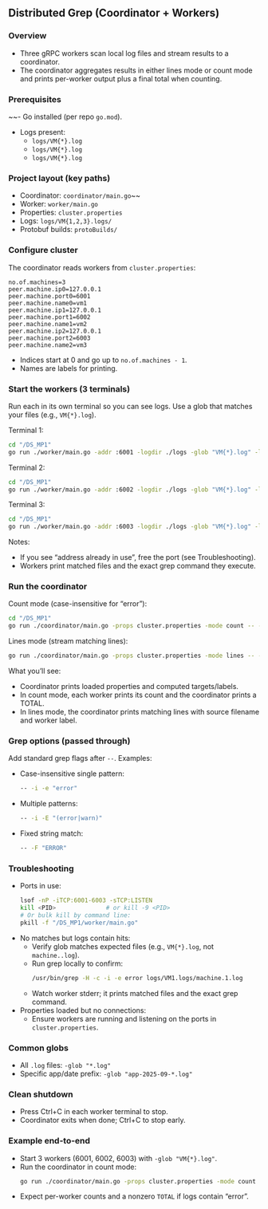 ## Distributed Grep (Coordinator + Workers)

### Overview
- Three gRPC workers scan local log files and stream results to a coordinator.
- The coordinator aggregates results in either lines mode or count mode and prints per-worker output plus a final total when counting.

### Prerequisites
~~- Go installed (per repo `go.mod`).
- Logs present:
  - `logs/VM{*}.log`
  - `logs/VM{*}.log`
  - `logs/VM{*}.log`

### Project layout (key paths)
- Coordinator: `coordinator/main.go`~~
- Worker: `worker/main.go`
- Properties: `cluster.properties`
- Logs: `logs/VM{1,2,3}.logs/`
- Protobuf builds: `protoBuilds/`

### Configure cluster
The coordinator reads workers from `cluster.properties`:
```properties
no.of.machines=3
peer.machine.ip0=127.0.0.1
peer.machine.port0=6001
peer.machine.name0=vm1
peer.machine.ip1=127.0.0.1
peer.machine.port1=6002
peer.machine.name1=vm2
peer.machine.ip2=127.0.0.1
peer.machine.port2=6003
peer.machine.name2=vm3
```
- Indices start at 0 and go up to `no.of.machines - 1`.
- Names are labels for printing.

### Start the workers (3 terminals)
Run each in its own terminal so you can see logs. Use a glob that matches your files (e.g., `VM{*}.log`).

Terminal 1:
```bash
cd "/DS_MP1"
go run ./worker/main.go -addr :6001 -logdir ./logs -glob "VM{*}.log" -label vm1 2>&1 | cat
```

Terminal 2:
```bash
cd "/DS_MP1"
go run ./worker/main.go -addr :6002 -logdir ./logs -glob "VM{*}.log" -label vm2 2>&1 | cat
```

Terminal 3:
```bash
cd "/DS_MP1"
go run ./worker/main.go -addr :6003 -logdir ./logs -glob "VM{*}.log" -label vm3 2>&1 | cat
```

Notes:
- If you see “address already in use”, free the port (see Troubleshooting).
- Workers print matched files and the exact grep command they execute.

### Run the coordinator
Count mode (case-insensitive for “error”):
```bash
cd "/DS_MP1"
go run ./coordinator/main.go -props cluster.properties -mode count -- -i -e "error"
```

Lines mode (stream matching lines):
```bash
go run ./coordinator/main.go -props cluster.properties -mode lines -- -i -e "error"
```

What you’ll see:
- Coordinator prints loaded properties and computed targets/labels.
- In count mode, each worker prints its count and the coordinator prints a TOTAL.
- In lines mode, the coordinator prints matching lines with source filename and worker label.

### Grep options (passed through)
Add standard grep flags after `--`. Examples:
- Case-insensitive single pattern:
  ```bash
  -- -i -e "error"
  ```
- Multiple patterns:
  ```bash
  -- -i -E "(error|warn)"
  ```
- Fixed string match:
  ```bash
  -- -F "ERROR"
  ```

### Troubleshooting
- Ports in use:
  ```bash
  lsof -nP -iTCP:6001-6003 -sTCP:LISTEN
  kill <PID>              # or kill -9 <PID>
  # Or bulk kill by command line:
  pkill -f "/DS_MP1/worker/main.go"
  ```
- No matches but logs contain hits:
  - Verify glob matches expected files (e.g., `VM{*}.log`, not `machine..log`).
  - Run grep locally to confirm:
    ```bash
    /usr/bin/grep -H -c -i -e error logs/VM1.logs/machine.1.log
    ```
  - Watch worker stderr; it prints matched files and the exact grep command.
- Properties loaded but no connections:
  - Ensure workers are running and listening on the ports in `cluster.properties`.

### Common globs
- All `.log` files: `-glob "*.log"`
- Specific app/date prefix: `-glob "app-2025-09-*.log"`

### Clean shutdown
- Press Ctrl+C in each worker terminal to stop.
- Coordinator exits when done; Ctrl+C to stop early.

### Example end-to-end
- Start 3 workers (6001, 6002, 6003) with `-glob "VM{*}.log"`.
- Run the coordinator in count mode:
  ```bash
  go run ./coordinator/main.go -props cluster.properties -mode count -- -i -e "error"
  ```
- Expect per-worker counts and a nonzero `TOTAL` if logs contain “error”.



